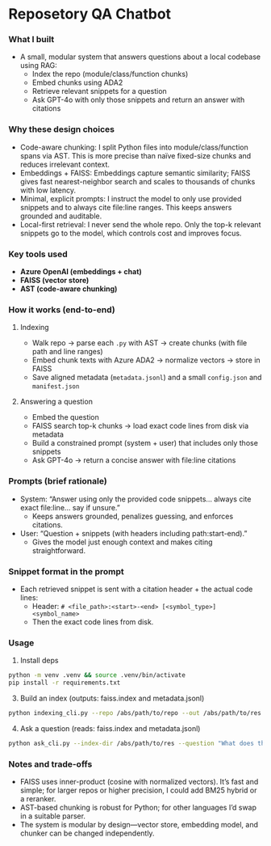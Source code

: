 # Reposetory QA Chatbot

### What I built
- A small, modular system that answers questions about a local codebase using RAG:
  - Index the repo (module/class/function chunks)
  - Embed chunks using ADA2
  - Retrieve relevant snippets for a question
  - Ask GPT-4o with only those snippets and return an answer with citations

### Why these design choices
- Code-aware chunking: I split Python files into module/class/function spans via AST. This is more precise than naïve fixed-size chunks and reduces irrelevant context.
- Embeddings + FAISS: Embeddings capture semantic similarity; FAISS gives fast nearest-neighbor search and scales to thousands of chunks with low latency.
- Minimal, explicit prompts: I instruct the model to only use provided snippets and to always cite file:line ranges. This keeps answers grounded and auditable.
- Local-first retrieval: I never send the whole repo. Only the top-k relevant snippets go to the model, which controls cost and improves focus.


### Key tools used
- **Azure OpenAI (embeddings + chat)**
- **FAISS (vector store)**
- **AST (code-aware chunking)**


### How it works (end-to-end)
1) Indexing
   - Walk repo → parse each `.py` with AST → create chunks (with file path and line ranges)
   - Embed chunk texts with Azure ADA2 → normalize vectors → store in FAISS
   - Save aligned metadata (`metadata.jsonl`) and a small `config.json` and `manifest.json`

2) Answering a question
   - Embed the question
   - FAISS search top-k chunks → load exact code lines from disk via metadata
   - Build a constrained prompt (system + user) that includes only those snippets
   - Ask GPT-4o → return a concise answer with file:line citations

### Prompts (brief rationale)
- System: “Answer using only the provided code snippets… always cite exact file:line… say if unsure.”
  - Keeps answers grounded, penalizes guessing, and enforces citations.
- User: “Question + snippets (with headers including path:start-end).”
  - Gives the model just enough context and makes citing straightforward.

### Snippet format in the prompt
- Each retrieved snippet is sent with a citation header + the actual code lines:
  - Header: `# <file_path>:<start>-<end> [<symbol_type>] <symbol_name>`
  - Then the exact code lines from disk.

### Usage
1) Install deps
```bash
python -m venv .venv && source .venv/bin/activate
pip install -r requirements.txt
```

3) Build an index (outputs: faiss.index and metadata.jsonl)
```bash
python indexing_cli.py --repo /abs/path/to/repo --out /abs/path/to/res
```

4) Ask a question (reads: faiss.index and metadata.jsonl)
```bash
python ask_cli.py --index-dir /abs/path/to/res --question "What does this app do?" --k 20
```

### Notes and trade-offs
- FAISS uses inner-product (cosine with normalized vectors). It’s fast and simple; for larger repos or higher precision, I could add BM25 hybrid or a reranker.
- AST-based chunking is robust for Python; for other languages I’d swap in a suitable parser.
- The system is modular by design—vector store, embedding model, and chunker can be changed independently.


